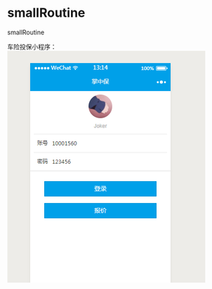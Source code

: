 # smallRoutine
smallRoutine

车险投保小程序：
![Alt text](https://github.com/zwz19920309/smallRoutine/blob/master/exp/1.png)
